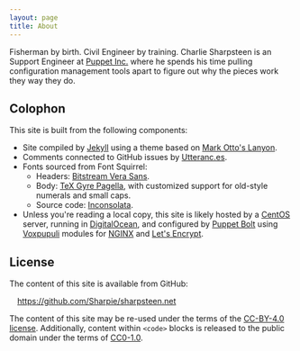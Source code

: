 ```yaml
---
layout: page
title: About
---
```


Fisherman by birth.
Civil Engineer by training.
Charlie Sharpsteen is an Support Engineer at [Puppet Inc.][puppet] where he
spends his time pulling configuration management tools apart to figure out why
the pieces work they way they do.

  [puppet]: https://puppet.com

## Colophon

This site is built from the following components:

  - Site compiled by [Jekyll][jekyll] using a theme based on
    [Mark Otto's Lanyon][lanyon].
  - Comments connected to GitHub issues by [Utteranc.es][utterances].
  - Fonts sourced from Font Squirrel:
    * Headers: [Bitstream Vera Sans][bitstream-vera].
    * Body: [TeX Gyre Pagella][tex-gyre-pagella], with customized support
      for old-style numerals and small caps.
    * Source code: [Inconsolata][inconsolata].
  - Unless you're reading a local copy, this site is likely hosted by a
    [CentOS][centos] server, running in [DigitalOcean][digitalocean],
    and configured by [Puppet Bolt][puppet-bolt] using [Voxpupuli][voxpupuli]
    modules for [NGINX][nginx] and [Let's Encrypt][letsencrypt].

  [jekyll]: https://jekyllrb.com
  [lanyon]: https://github.com/poole/lanyon
  [utterances]: https://utteranc.es/

  [bitstream-vera]: https://www.fontsquirrel.com/fonts/bitstream-vera-sans
  [tex-gyre-pagella]: https://www.fontsquirrel.com/fonts/tex-gyre-pagella
  [inconsolata]: https://www.fontsquirrel.com/fonts/inconsolata

  [centos]: https://www.centos.org/
  [digitalocean]: https://m.do.co/c/074844d7e9a2
  [puppet-bolt]: https://puppet.com/docs/bolt/latest/bolt.html
  [voxpupuli]: https://voxpupuli.org/
  [nginx]: https://nginx.org/
  [letsencrypt]: https://letsencrypt.org/

## License

The content of this site is available from GitHub:

&emsp;<https://github.com/Sharpie/sharpsteen.net>

The content of this site may be re-used under the terms of the
[CC-BY-4.0 license][cc-by]. Additionally, content within
`<code>` blocks is released to the public domain under the
terms of [CC0-1.0][cc0].


  [cc-by]: https://creativecommons.org/licenses/by/4.0/
  [cc0]: https://creativecommons.org/publicdomain/zero/1.0/
